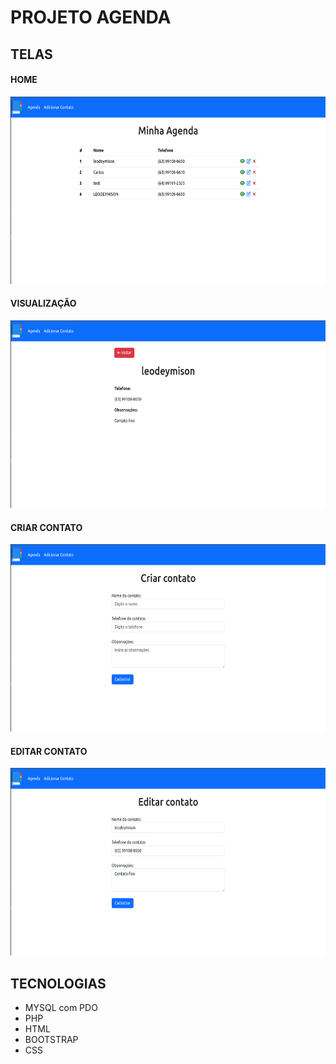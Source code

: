 # PROJETO AGENDA

## TELAS

#### HOME

<img src="./docs/home.png" height="300" /> <br />

#### VISUALIZAÇÃO

<img src="./docs/view.png" height="300" /> <br />

#### CRIAR CONTATO

<img src="./docs/create.png" height="300" /> <br />

#### EDITAR CONTATO

<img src="./docs/edit.png" height="300" /> <br />

## TECNOLOGIAS

- MYSQL com PDO
- PHP
- HTML
- BOOTSTRAP
- CSS
